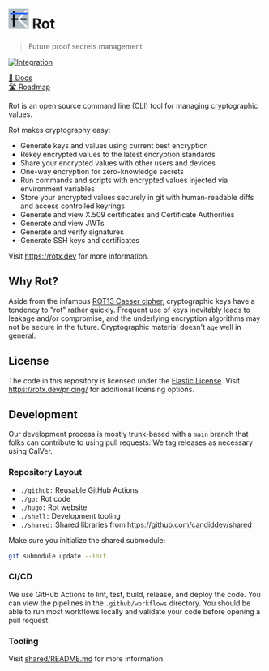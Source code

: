 # <img alt=logo src=rot.png width=40px> Rot

> Future proof secrets management

[![Integration](https://github.com/candiddev/rot/actions/workflows/integration.yaml/badge.svg?branch=main)](https://github.com/candiddev/rot/actions/workflows/integration.yaml)

[:book: Docs](https://rotx.dev/docs/)\
[:motorway: Roadmap](https://github.com/orgs/candiddev/projects/6/views/31)

Rot is an open source command line (CLI) tool for managing cryptographic values.

Rot makes cryptography easy:

- Generate keys and values using current best encryption
- Rekey encrypted values to the latest encryption standards
- Share your encrypted values with other users and devices
- One-way encryption for zero-knowledge secrets
- Run commands and scripts with encrypted values injected via environment variables
- Store your encrypted values securely in git with human-readable diffs and access controlled keyrings
- Generate and view X.509 certificates and Certificate Authorities
- Generate and view JWTs
- Generate and verify signatures
- Generate SSH keys and certificates

Visit https://rotx.dev for more information.

## Why Rot?

Aside from the infamous [ROT13 Caeser cipher](https://en.wikipedia.org/wiki/ROT13), cryptographic keys have a tendency to "rot" rather quickly.  Frequent use of keys inevitably leads to leakage and/or compromise, and the underlying encryption algorithms may not be secure in the future.  Cryptographic material doesn't `age` well in general.

## License

The code in this repository is licensed under the [Elastic License](./LICENSE.md).  Visit https://rotx.dev/pricing/ for additional licensing options.

## Development

Our development process is mostly trunk-based with a `main` branch that folks can contribute to using pull requests.  We tag releases as necessary using CalVer.

### Repository Layout

- `./github:` Reusable GitHub Actions
- `./go:` Rot code
- `./hugo:` Rot website
- `./shell:` Development tooling
- `./shared:` Shared libraries from https://github.com/candiddev/shared

Make sure you initialize the shared submodule:

```bash
git submodule update --init
```

### CI/CD

We use GitHub Actions to lint, test, build, release, and deploy the code.  You can view the pipelines in the `.github/workflows` directory.  You should be able to run most workflows locally and validate your code before opening a pull request.

### Tooling

Visit [shared/README.md](shared/README.md) for more information.
